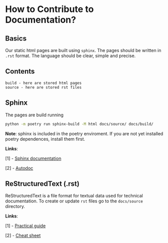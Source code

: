 # How to Contribute to Documentation?

## Basics

Our static html pages are built using `sphinx`. The pages should be written in `.rst` format. The language should be clear, simple and precise.

## Contents

```
build - here are stored html pages
source - here are stored rst files
```

## Sphinx

The pages are build running

```bash
python -m poetry run sphinx-build -M html docs/source/ docs/build/
```

**Note**: sphinx is included in the poetry enviroment. If you are not yet installed poetry dependences, install them first.

**Links**:

[1] - [Sphinx documentation](https://www.sphinx-doc.org/en/master/tutorial/index.html)

[2] - [Autodoc](https://www.sphinx-doc.org/en/master/usage/extensions/autodoc.html)

## ReStructuredText (.rst)

ReStructuredText is a file format for textual data used for technical documentation. To create or update `rst` files go to the `docs/source` directory.

**Links**:

[1] - [Practical guide](https://www.writethedocs.org/guide/writing/reStructuredText/)

[2] - [Cheat sheet](https://github.com/ralsina/rst-cheatsheet/blob/master/rst-cheatsheet.rst#cit2002)